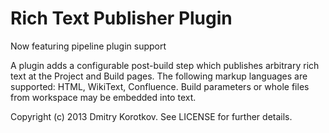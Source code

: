 # Rich Text Publisher Plugin

Now featuring pipeline plugin support

A plugin adds a configurable post-build step which publishes arbitrary rich text at the Project and Build pages.
The following markup languages are supported: HTML, WikiText, Confluence. Build parameters or whole files from workspace may be embedded into text.

Copyright (c) 2013 Dmitry Korotkov. See LICENSE for further details.
